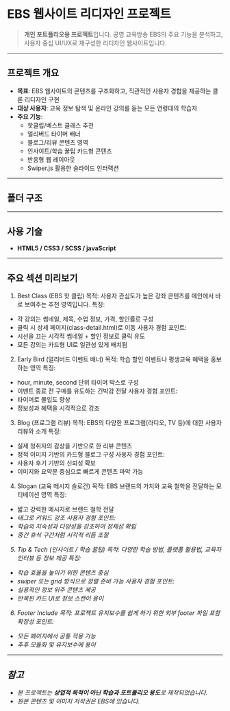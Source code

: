 
# EBS 웹사이트 리디자인 프로젝트

> **개인 포트폴리오용 프로젝트**입니다. 공영 교육방송 EBS의 주요 기능을 분석하고, 사용자 중심 UI/UX로 재구성한 리디자인 웹사이트입니다.

---

## 프로젝트 개요

- **목표**: EBS 웹사이트의 콘텐츠를 구조화하고, 직관적인 사용자 경험을 제공하는 클론 리디자인 구현
- **대상 사용자**: 교육 정보 탐색 및 온라인 강의를 듣는 모든 연령대의 학습자
- **주요 기능**:
  - 핫클립/베스트 클래스 추천
  - 얼리버드 타이머 배너
  - 블로그/리뷰 콘텐츠 영역
  - 인사이트/학습 꿀팁 카드형 콘텐츠
  - 반응형 웹 레이아웃
  - Swiper.js 활용한 슬라이드 인터랙션

---

## 폴더 구조

---
## 사용 기술

- **HTML5 / CSS3 / SCSS / javaScript**

---
## 주요 섹션 미리보기
1. Best Class (EBS 핫 클립)
목적: 사용자 관심도가 높은 강좌 콘텐츠를 메인에서 바로 보여주는 추천 영역입니다.
특징:
- 각 강의는 썸네일, 제목, 수업 정보, 가격, 할인률로 구성
- 클릭 시 상세 페이지(class-detail.html)로 이동
사용자 경험 포인트:
- 시선을 끄는 시각적 썸네일 + 할인 정보로 클릭 유도
- 모든 강의는 카드형 UI로 일관성 있게 배치됨

2. Early Bird (얼리버드 이벤트 배너)
목적: 학습 할인 이벤트나 평생교육 혜택을 홍보하는 영역
특징:
- hour, minute, second 단위 타이머 박스로 구성
- 이벤트 종료 전 구매를 유도하는 긴박감 전달
사용자 경험 포인트:
- 타이머로 몰입도 향상
- 정보성과 혜택을 시각적으로 강조

3. Blog (프로그램 리뷰)
목적: EBS의 다양한 프로그램(라디오, TV 등)에 대한 사용자 리뷰와 소개
특징: 
- 실제 청취자의 감상을 기반으로 한 리뷰 콘텐츠
- 정적 이미지 기반의 카드형 블로그 구성
사용자 경험 포인트:
- 사용자 후기 기반의 신뢰성 확보
- 이미지와 요약문 중심으로 빠르게 콘텐츠 파악 가능

4. Slogan (교육 메시지 슬로건)
목적: EBS 브랜드의 가치와 교육 철학을 전달하는 모티베이션 영역
특징:
- 짧고 강력한 메시지로 브랜드 철학 전달
- <em> 태그로 키워드 강조
사용자 경험 포인트:
- 학습의 지속성과 다양성을 강조하여 정체성 확립
- 중간 휴식 구간처럼 시각적 리듬 조절

5. Tip & Tech (인사이트 / 학습 꿀팁)
목적: 다양한 학습 방법, 플랫폼 활용법, 교육자 인터뷰 등 정보 제공
특징:
- 학습 효율을 높이기 위한 콘텐츠 중심
- swiper 또는 grid 방식으로 정렬 준비 가능
사용자 경험 포인트:
- 실용적인 정보 위주 콘텐츠 제공
- 반복된 카드 UI로 정보 스캔이 용이

6. Footer Include
목적: 프로젝트 유지보수를 쉽게 하기 위한 외부 footer 파일 포함
확장성 포인트:
- 모든 페이지에서 공통 적용 가능
- 추후 모듈화 및 유지보수에 용이


---

## 참고
- 본 프로젝트는 **상업적 목적이 아닌 학습과 포트폴리오 용도**로 제작되었습니다.
- 원본 콘텐츠 및 이미지 저작권은 EBS에 있습니다.

